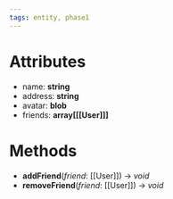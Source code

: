 ```yaml
---
tags: entity, phase1
---
```


# Attributes
- name: **string**
- address: **string**
- avatar: **blob**
- friends: **array\[[[User]]\]**

# Methods
- **addFriend**(*friend*: [[User]]) -> *void*
- **removeFriend**(*friend*: [[User]]) -> *void*